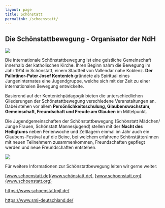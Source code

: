 ```yaml
---
layout: page
title: Schönstatt
permalink: /schoenstatt/
---
```

## Die Schönstattbewegung - Organisator der NdH

![](/assets/uploads/img_3698.webp)

Die internationale Schönstattbewegung ist eine geistliche Gemeinschaft innerhalb der katholischen Kirche. Ihren Beginn nahm die Bewegung im Jahr 1914 in Schönstatt, einem Stadtteil von Vallendar nahe Koblenz. <strong>Der Pallotiner-Pater Josef Kentenich </strong>gründete als Spiritual eines Jungeninternates eine Jugendgruppe, welche sich mit der Zeit zu einer internationalen Bewegung entwickelte. 

Basierend auf der Kentenichpädagogik bieten die unterschiedlichen Gliederungen der Schönstattbewegung verschiedene Veranstaltungen an. Dabei stehen vor allem <strong>Persönlichkeitsschulung, Glaubenswachstum, Gemeinschaft, Freundschaft und Freude am Glauben</strong> im Mittelpunkt. 

Die Jugendgemeinschaften der Schönstattbewegung (Schönstatt Mädchen/ Junge Frauen, Schönstatt Mannesjugend) stellen mit der <strong>Nacht des Heiligtums</strong> neben Ferienwoche und Zeltlagern einmal im Jahr auch ein Glaubens-Festival auf die Beine, bei welchem erfahrene Schönstätter/innen mit neuen Teilnehmern zusammenkommen, Freundschaften gepflegt werden und neue Freundschaften entstehen. 

![](/assets/uploads/img_1652.webp)

Für weitere Informationen zur Schönstattbewegung leiten wir gerne weiter:

[www.schoenstatt.de](www.schönstatt.de), [www.schoenstatt.org](www.schoenstatt.org)

<https://www.schoenstattmjf.de/>

<https://www.smj-deutschland.de/>
